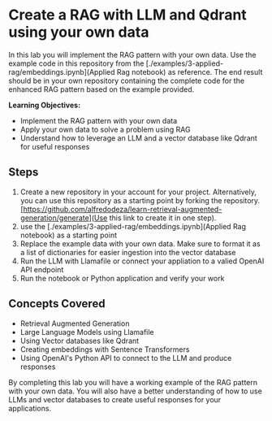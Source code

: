 # Create a RAG with LLM and Qdrant using your own data

In this lab you will implement the RAG pattern with your own data. Use the example code in this repository from the [./examples/3-applied-rag/embeddings.ipynb](Applied Rag notebook) as reference. The end result should be in your own repository containing the complete code for the enhanced RAG pattern based on the example provided.

**Learning Objectives:**

* Implement the RAG pattern with your own data
* Apply your own data to solve a problem using RAG
* Understand how to leverage an LLM and a vector database like Qdrant for useful responses

## Steps

1. Create a new repository in your account for your project. Alternatively, you can use this repository as a starting point by forking the repository. [https://github.com/alfredodeza/learn-retrieval-augmented-generation/generate](Use this link to create it in one step). 
2. use the [./examples/3-applied-rag/embeddings.ipynb](Applied Rag notebook) as a starting point
3. Replace the example data with your own data. Make sure to format it as a list of dictionaries for easier ingestion into the vector database
4. Run the LLM with Llamafile or connect your appliation to a valied OpenAI API endpoint
5. Run the notebook or Python application and verify your work

## Concepts Covered

* Retrieval Augmented Generation
* Large Language Models using Llamafile
* Using Vector databases like Qdrant
* Creating embeddings with Sentence Transformers
* Using OpenAI's Python API to connect to the LLM and produce responses

By completing this lab you will have a working example of the RAG pattern with your own data. You will also have a better understanding of how to use LLMs and vector databases to create useful responses for your applications.